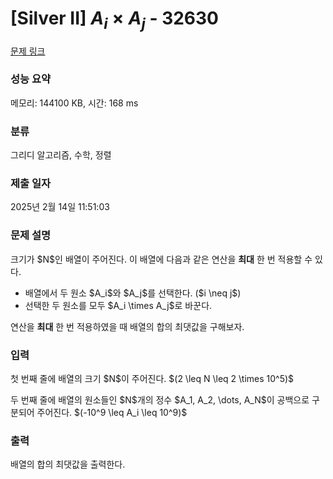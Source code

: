 # [Silver II] $A_i \times A_j$ - 32630 

[문제 링크](https://www.acmicpc.net/problem/32630) 

### 성능 요약

메모리: 144100 KB, 시간: 168 ms

### 분류

그리디 알고리즘, 수학, 정렬

### 제출 일자

2025년 2월 14일 11:51:03

### 문제 설명

<p>크기가 $N$인 배열이 주어진다. 이 배열에 다음과 같은 연산을 <strong>최대</strong> 한 번 적용할 수 있다.</p>

<ul>
	<li>배열에서 두 원소 $A_i$와 $A_j$를 선택한다. ($i \neq j$)</li>
	<li>선택한 두 원소를 모두 $A_i \times A_j$로 바꾼다.</li>
</ul>

<p>연산을 <strong>최대</strong> 한 번 적용하였을 때 배열의 합의 최댓값을 구해보자.</p>

### 입력 

 <p>첫 번째 줄에 배열의 크기 $N$이 주어진다. $(2 \leq N \leq 2 \times 10^5)$</p>

<p>두 번째 줄에 배열의 원소들인 $N$개의 정수 $A_1, A_2, \dots, A_N$이 공백으로 구분되어 주어진다. $(-10^9 \leq A_i \leq 10^9)$</p>

### 출력 

 <p>배열의 합의 최댓값을 출력한다.</p>

